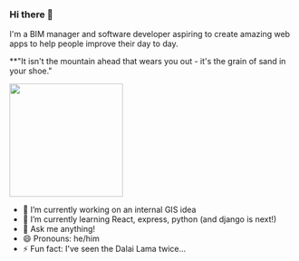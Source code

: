 ### Hi there 👋

I'm a BIM manager and software developer aspiring to create amazing web apps to help people improve their day to day.

**"It isn't the mountain ahead that wears you out - it's the grain of sand in your shoe."

<a href="URL_REDIRECT" target="blank"><img align="center" src="https://mir-s3-cdn-cf.behance.net/e6471281af8ee8f40abc900ab8bb85ef/29d9774e-6fc6-42c3-9a59-8f42244c7840_rwc_0x429x1920x298x1920.png?h=1862cbfc50818b9fdfd62e1850aa2812" height="200" /></a>

- 🔭 I’m currently working on an internal GIS idea 
- 🌱 I’m currently learning React, express, python (and django is next!)
- 💬 Ask me anything!
- 😄 Pronouns: he/him
- ⚡ Fun fact: I've seen the Dalai Lama twice...



<!--
**ninehundred/ninehundred** is a ✨ _special_ ✨ repository because its `README.md` (this file) appears on your GitHub profile.

Here are some ideas to get you started:

- 🔭 I’m currently working on ...
- 🌱 I’m currently learning ...
- 👯 I’m looking to collaborate on ...
- 🤔 I’m looking for help with ...
- 💬 Ask me about ...
- 📫 How to reach me: ...
- 😄 Pronouns: ...
- ⚡ Fun fact: ...
-->
